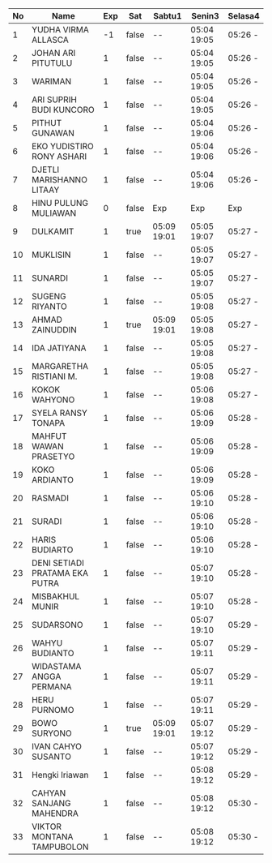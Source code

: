 | No | Name | Exp | Sat | Sabtu1 | Senin3 | Selasa4 |
|-----|-----|-----|-----|-----|-----|-----|
| 1 | YUDHA VIRMA ALLASCA | -1 | false | -- | 05:04 19:05 | 05:26 - |
| 2 | JOHAN ARI PITUTULU | 1 | false | -- | 05:04 19:05 | 05:26 - |
| 3 | WARIMAN | 1 | false | -- | 05:04 19:05 | 05:26 - |
| 4 | ARI SUPRIH BUDI KUNCORO | 1 | false | -- | 05:04 19:05 | 05:26 - |
| 5 | PITHUT GUNAWAN | 1 | false | -- | 05:04 19:06 | 05:26 - |
| 6 | EKO YUDISTIRO RONY ASHARI | 1 | false | -- | 05:04 19:06 | 05:26 - |
| 7 | DJETLI MARISHANNO LITAAY | 1 | false | -- | 05:04 19:06 | 05:26 - |
| 8 | HINU PULUNG MULIAWAN | 0 | false | Exp | Exp | Exp |
| 9 | DULKAMIT | 1 | true | 05:09 19:01 | 05:05 19:07 | 05:27 - |
| 10 | MUKLISIN | 1 | false | -- | 05:05 19:07 | 05:27 - |
| 11 | SUNARDI | 1 | false | -- | 05:05 19:07 | 05:27 - |
| 12 | SUGENG RIYANTO | 1 | false | -- | 05:05 19:08 | 05:27 - |
| 13 | AHMAD ZAINUDDIN | 1 | true | 05:09 19:01 | 05:05 19:08 | 05:27 - |
| 14 | IDA JATIYANA | 1 | false | -- | 05:05 19:08 | 05:27 - |
| 15 | MARGARETHA RISTIANI M. | 1 | false | -- | 05:05 19:08 | 05:27 - |
| 16 | KOKOK WAHYONO | 1 | false | -- | 05:06 19:08 | 05:27 - |
| 17 | SYELA RANSY TONAPA | 1 | false | -- | 05:06 19:09 | 05:28 - |
| 18 | MAHFUT WAWAN PRASETYO | 1 | false | -- | 05:06 19:09 | 05:28 - |
| 19 | KOKO ARDIANTO | 1 | false | -- | 05:06 19:09 | 05:28 - |
| 20 | RASMADI | 1 | false | -- | 05:06 19:10 | 05:28 - |
| 21 | SURADI | 1 | false | -- | 05:06 19:10 | 05:28 - |
| 22 | HARIS BUDIARTO | 1 | false | -- | 05:06 19:10 | 05:28 - |
| 23 | DENI SETIADI PRATAMA EKA PUTRA | 1 | false | -- | 05:07 19:10 | 05:28 - |
| 24 | MISBAKHUL MUNIR | 1 | false | -- | 05:07 19:10 | 05:28 - |
| 25 | SUDARSONO | 1 | false | -- | 05:07 19:10 | 05:29 - |
| 26 | WAHYU BUDIANTO | 1 | false | -- | 05:07 19:11 | 05:29 - |
| 27 | WIDASTAMA ANGGA PERMANA | 1 | false | -- | 05:07 19:11 | 05:29 - |
| 28 | HERU PURNOMO | 1 | false | -- | 05:07 19:11 | 05:29 - |
| 29 | BOWO SURYONO | 1 | true | 05:09 19:01 | 05:07 19:12 | 05:29 - |
| 30 | IVAN CAHYO SUSANTO | 1 | false | -- | 05:07 19:12 | 05:29 - |
| 31 | Hengki Iriawan | 1 | false | -- | 05:08 19:12 | 05:29 - |
| 32 | CAHYAN SANJANG MAHENDRA | 1 | false | -- | 05:08 19:12 | 05:30 - |
| 33 | VIKTOR MONTANA TAMPUBOLON | 1 | false | -- | 05:08 19:12 | 05:30 - |
